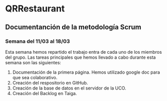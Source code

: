 # QRRestaurant

## Documentanción de la metodología Scrum 
### Semana del 11/03 al 18/03
Esta semana hemos repartido el trabajo entra de cada uno de los miembros del grupo.
Las tareas principales que hemos llevado a cabo durante esta semana son las siguientes:
1. Documentación de la primera página. Hemos utilizado google doc para que sea colaborativo. 
2. Creación del respositorio en GitHub. 
3. Creación de la base de datos en el servidor de la UCO. 
4. Creación del Backlog en Taiga.

